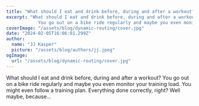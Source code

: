 ```yaml
---
title: "What should I eat and drink before, during and after a workout?"
excerpt: "What should I eat and drink before, during and after a workout?
            You go out on a bike ride regularly and maybe you even monitor your training load. You might even follow a training plan. Ev"
coverImage: "/assets/blog/dynamic-routing/cover.jpg"
date: "2024-02-05T16:06:01.299Z"
author:
  name: "JJ Kasper"
  picture: "/assets/blog/authors/jj.jpeg"
ogImage:
  url: "/assets/blog/dynamic-routing/cover.jpg"
---
```


What should I eat and drink before, during and after a workout?
            You go out on a bike ride regularly and maybe you even monitor your training load. You might even follow a training plan. Everything done correctly, right? Well maybe, because…